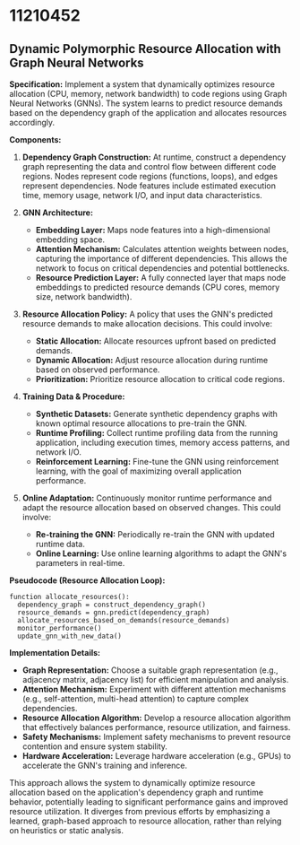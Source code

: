 # 11210452

## Dynamic Polymorphic Resource Allocation with Graph Neural Networks

**Specification:** Implement a system that dynamically optimizes resource allocation (CPU, memory, network bandwidth) to code regions using Graph Neural Networks (GNNs).  The system learns to predict resource demands based on the dependency graph of the application and allocates resources accordingly.

**Components:**

1.  **Dependency Graph Construction:** At runtime, construct a dependency graph representing the data and control flow between different code regions. Nodes represent code regions (functions, loops), and edges represent dependencies.  Node features include estimated execution time, memory usage, network I/O, and input data characteristics.

2.  **GNN Architecture:**
    *   **Embedding Layer:** Maps node features into a high-dimensional embedding space.
    *   **Attention Mechanism:** Calculates attention weights between nodes, capturing the importance of different dependencies.  This allows the network to focus on critical dependencies and potential bottlenecks.
    *   **Resource Prediction Layer:** A fully connected layer that maps node embeddings to predicted resource demands (CPU cores, memory size, network bandwidth).

3.  **Resource Allocation Policy:** A policy that uses the GNN's predicted resource demands to make allocation decisions. This could involve:
    *   **Static Allocation:** Allocate resources upfront based on predicted demands.
    *   **Dynamic Allocation:** Adjust resource allocation during runtime based on observed performance.
    *   **Prioritization:** Prioritize resource allocation to critical code regions.

4.  **Training Data & Procedure:**
    *   **Synthetic Datasets:** Generate synthetic dependency graphs with known optimal resource allocations to pre-train the GNN.
    *   **Runtime Profiling:** Collect runtime profiling data from the running application, including execution times, memory access patterns, and network I/O.
    *   **Reinforcement Learning:** Fine-tune the GNN using reinforcement learning, with the goal of maximizing overall application performance.

5.  **Online Adaptation:** Continuously monitor runtime performance and adapt the resource allocation based on observed changes. This could involve:
    *   **Re-training the GNN:** Periodically re-train the GNN with updated runtime data.
    *   **Online Learning:** Use online learning algorithms to adapt the GNN's parameters in real-time.

**Pseudocode (Resource Allocation Loop):**

```
function allocate_resources():
  dependency_graph = construct_dependency_graph()
  resource_demands = gnn.predict(dependency_graph)
  allocate_resources_based_on_demands(resource_demands)
  monitor_performance()
  update_gnn_with_new_data()
```

**Implementation Details:**

*   **Graph Representation:** Choose a suitable graph representation (e.g., adjacency matrix, adjacency list) for efficient manipulation and analysis.
*   **Attention Mechanism:** Experiment with different attention mechanisms (e.g., self-attention, multi-head attention) to capture complex dependencies.
*   **Resource Allocation Algorithm:** Develop a resource allocation algorithm that effectively balances performance, resource utilization, and fairness.
*   **Safety Mechanisms:** Implement safety mechanisms to prevent resource contention and ensure system stability.
*   **Hardware Acceleration:** Leverage hardware acceleration (e.g., GPUs) to accelerate the GNN's training and inference.



This approach allows the system to dynamically optimize resource allocation based on the application's dependency graph and runtime behavior, potentially leading to significant performance gains and improved resource utilization. It diverges from previous efforts by emphasizing a learned, graph-based approach to resource allocation, rather than relying on heuristics or static analysis.